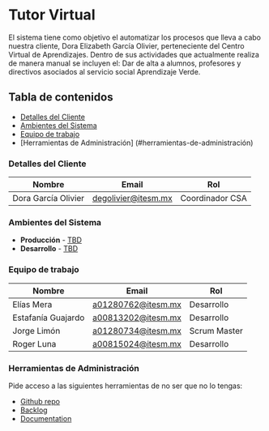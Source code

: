 # Tutor Virtual

El sistema tiene como objetivo el automatizar los procesos que lleva a cabo nuestra cliente, Dora Elizabeth García Olivier, perteneciente del Centro Virtual de Aprendizajes. Dentro de sus actividades que actualmente realiza de manera manual se incluyen el: Dar de alta a alumnos, profesores y directivos asociados al servicio social Aprendizaje Verde.

## Tabla de contenidos

* [Detalles del Cliente](#detalles-del-cliente)
* [Ambientes del Sistema](#ambientes-del-sistema)
* [Equipo de trabajo](#equipo-de-trabajo)
* [Herramientas de Administración] (#herramientas-de-administración)

### Detalles del Cliente

| Nombre              | Email               | Rol              |
| ------------------- | ------------------- | ---------------- |
| Dora García Olivier | degolivier@itesm.mx | Coordinador CSA  |


### Ambientes del Sistema

* **Producción** - [TBD](TBD)
* **Desarrollo** - [TBD](TBD)

### Equipo de trabajo

| Nombre             | Email              | Rol          |
| ------------------ | ------------------ | ------------ |
| Elías Mera         | a01280762@itesm.mx | Desarrollo   |
| Estafanía Guajardo | a00813202@itesm.mx | Desarrollo   |
| Jorge Limón        | a01280734@itesm.mx | Scrum Master |
| Roger Luna         | a00815024@itesm.mx | Desarrollo   |

### Herramientas de Administración

Pide acceso a las siguientes herramientas de no ser que no lo tengas:

* [Github repo](https://github.com/)
* [Backlog]()
* [Documentation](https://drive.com)
